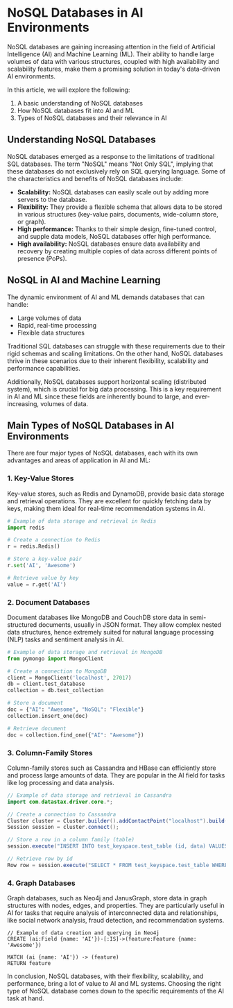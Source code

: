 ---
---
# NoSQL Databases in AI Environments

NoSQL databases are gaining increasing attention in the field of Artificial Intelligence (AI) and Machine Learning (ML). Their ability to handle large volumes of data with various structures, coupled with high availability and scalability features, make them a promising solution in today's data-driven AI environments.

In this article, we will explore the following:

1. A basic understanding of NoSQL databases
2. How NoSQL databases fit into AI and ML
3. Types of NoSQL databases and their relevance in AI

## Understanding NoSQL Databases

NoSQL databases emerged as a response to the limitations of traditional SQL databases. The term "NoSQL" means "Not Only SQL", implying that these databases do not exclusively rely on SQL querying language. Some of the characteristics and benefits of NoSQL databases include:

- **Scalability:** NoSQL databases can easily scale out by adding more servers to the database.
- **Flexibility:** They provide a flexible schema that allows data to be stored in various structures (key-value pairs, documents, wide-column store, or graph).
- **High performance:** Thanks to their simple design, fine-tuned control, and supple data models, NoSQL databases offer high performance.
- **High availability:** NoSQL databases ensure data availability and recovery by creating multiple copies of data across different points of presence (PoPs).

## NoSQL in AI and Machine Learning

The dynamic environment of AI and ML demands databases that can handle:

- Large volumes of data
- Rapid, real-time processing
- Flexible data structures

Traditional SQL databases can struggle with these requirements due to their rigid schemas and scaling limitations. On the other hand, NoSQL databases thrive in these scenarios due to their inherent flexibility, scalability and performance capabilities.

Additionally, NoSQL databases support horizontal scaling (distributed system), which is crucial for big data processing. This is a key requirement in AI and ML since these fields are inherently bound to large, and ever-increasing, volumes of data.

## Main Types of NoSQL Databases in AI Environments

There are four major types of NoSQL databases, each with its own advantages and areas of application in AI and ML:

### 1. Key-Value Stores

Key-value stores, such as Redis and DynamoDB, provide basic data storage and retrieval operations. They are excellent for quickly fetching data by keys, making them ideal for real-time recommendation systems in AI.

```python
# Example of data storage and retrieval in Redis
import redis

# Create a connection to Redis
r = redis.Redis()

# Store a key-value pair
r.set('AI', 'Awesome')

# Retrieve value by key
value = r.get('AI')
```

### 2. Document Databases

Document databases like MongoDB and CouchDB store data in semi-structured documents, usually in JSON format. They allow complex nested data structures, hence extremely suited for natural language processing (NLP) tasks and sentiment analysis in AI.

```python
# Example of data storage and retrieval in MongoDB
from pymongo import MongoClient

# Create a connection to MongoDB
client = MongoClient('localhost', 27017)
db = client.test_database
collection = db.test_collection

# Store a document
doc = {"AI": "Awesome", "NoSQL": "Flexible"}
collection.insert_one(doc)

# Retrieve document
doc = collection.find_one({"AI": "Awesome"})
```

### 3. Column-Family Stores

Column-family stores such as Cassandra and HBase can efficiently store and process large amounts of data. They are popular in the AI field for tasks like log processing and data analysis.

```java
// Example of data storage and retrieval in Cassandra
import com.datastax.driver.core.*;

// Create a connection to Cassandra
Cluster cluster = Cluster.builder().addContactPoint("localhost").build();
Session session = cluster.connect();

// Store a row in a column family (table)
session.execute("INSERT INTO test_keyspace.test_table (id, data) VALUES (1, 'AwesomeAI')");

// Retrieve row by id
Row row = session.execute("SELECT * FROM test_keyspace.test_table WHERE id = 1").one();
```

### 4. Graph Databases

Graph databases, such as Neo4j and JanusGraph, store data in graph structures with nodes, edges, and properties. They are particularly useful in AI for tasks that require analysis of interconnected data and relationships, like social network analysis, fraud detection, and recommendation systems.

```cypher
// Example of data creation and querying in Neo4j
CREATE (ai:Field {name: 'AI'})-[:IS]->(feature:Feature {name: 'Awesome'})

MATCH (ai {name: 'AI'}) -> (feature)
RETURN feature
```

In conclusion, NoSQL databases, with their flexibility, scalability, and performance, bring a lot of value to AI and ML systems. Choosing the right type of NoSQL database comes down to the specific requirements of the AI task at hand.
